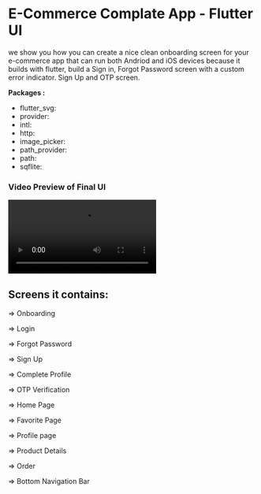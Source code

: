 # E-Commerce Complate App - Flutter UI 

we show you how you can create a nice clean onboarding screen for your e-commerce app that can run both Andriod and iOS devices because it builds with flutter, build a Sign in, Forgot Password screen with a custom error indicator. Sign Up and OTP screen.

**Packages :**

- flutter_svg:
- provider:
- intl:
- http:
- image_picker: 
- path_provider:
- path:         
- sqflite:      

### Video Preview of Final UI

![Preview](/ecommerce_app.mp4)

## Screens it contains:

=> Onboarding

=> Login

=> Forgot Password

=> Sign Up

=> Complete Profile

=> OTP Verification

=> Home Page

=> Favorite Page

=> Profile  page

=> Product Details

=> Order

=> Bottom Navigation Bar 

